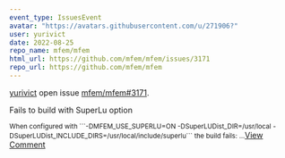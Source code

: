 ```yaml
---
event_type: IssuesEvent
avatar: "https://avatars.githubusercontent.com/u/271906?"
user: yurivict
date: 2022-08-25
repo_name: mfem/mfem
html_url: https://github.com/mfem/mfem/issues/3171
repo_url: https://github.com/mfem/mfem
---
```


<a href='https://github.com/yurivict' target='_blank'>yurivict</a> open issue <a href='https://github.com/mfem/mfem/issues/3171' target='_blank'>mfem/mfem#3171</a>.

<p>Fails to build with SuperLu option</p><small>When configured with ```-DMFEM_USE_SUPERLU=ON -DSuperLUDist_DIR=/usr/local -DSuperLUDist_INCLUDE_DIRS=/usr/local/include/superlu``` the build fails:...</small><a href='https://github.com/mfem/mfem/issues/3171' target='_blank'>View Comment</a>